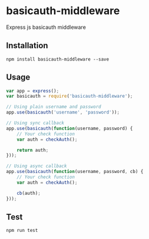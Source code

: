 # basicauth-middleware

Express js basicauth middleware

## Installation

```shell
npm install basicauth-middleware --save
```

## Usage

```javascript
var app = express();
var basicauth = require('basicauth-middleware');

// Using plain username and password
app.use(basicauth('username', 'password'));

// Using sync callback
app.use(basicauth(function(username, password) {
    // Your check function
    var auth = checkAuth();

    return auth;
}));

// Using async callback
app.use(basicauth(function(username, password, cb) {
    // Your check function
    var auth = checkAuth();

    cb(auth);
}));
```

## Test

```shell
npm run test
```
